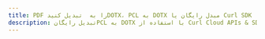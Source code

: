 ---title: PDF را به  تبدیل کنیدDOTX، PCL به DOTX مبدل رایگان یا Curl SDKdescription: تبدیل رایگانPCL به DOTX با استفاده از Curl Cloud APIs & SDK همچنین اسناد PDF را در Cloud ایجاد، ویرایش و رندر کنید.---